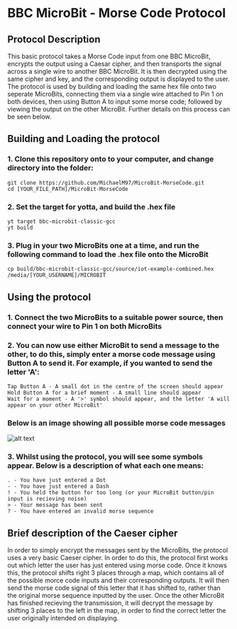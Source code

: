 # BBC MicroBit - Morse Code Protocol

## Protocol Description
This basic protocol takes a Morse Code input from one BBC MicroBit, encrypts
the output using a Caesar cipher, and then transports the signal across a
single wire to another BBC MicroBit. It is then decrypted using the same cipher
and key, and the corresponding output is displayed to the user.
The protocol is used by building and loading the same hex file onto two seperate
MicroBits, connecting them via a single wire attached to Pin 1 on both devices,
then using Button A to input some morse code; followed by viewing the output on
the other MicroBit. Further details on this process can be seen below.

## Building and Loading the protocol
### 1. Clone this repository onto to your computer, and change directory into the folder:
```
git clone https://github.com/MichaelM97/MicroBit-MorseCode.git
cd [YOUR_FILE_PATH]/MicroBit-MorseCode
```
### 2. Set the target for yotta, and build the .hex file
```
yt target bbc-microbit-classic-gcc
yt build
```
### 3. Plug in your two MicroBits **one at a time**, and run the following command to load the .hex file onto the MicroBit
```
cp build/bbc-microbit-classic-gcc/source/iot-example-combined.hex /media/[YOUR_USERNAME]/MICROBIT
```

## Using the protocol
### 1. Connect the two MicroBits to a suitable power source, **then** connect your wire to Pin 1 on both MicroBits
### 2. You can now use either MicroBit to send a message to the other, to do this, simply enter a morse code message using Button A to send it. For example, if you wanted to send the letter 'A':
```
Tap Button A - A small dot in the centre of the screen should appear
Hold Button A for a brief moment - A small line should appear
Wait for a moment - A '>' symbol should appear, and the letter 'A will appear on your other MicroBit'
```
### Below is an image showing all possible morse code messages
![alt text](https://upload.wikimedia.org/wikipedia/commons/b/b5/International_Morse_Code.svg)
### 3. Whilst using the protocol, you will see some symbols appear. Below is a description of what each one means:
```
. - You have just entered a Dot
- - You have just entered a Dash
! - You held the button for too long (or your MicroBit button/pin input is recieving noise)
> - Your message has been sent
? - You have entered an invalid morse sequence
```

## Brief description of the Caeser cipher
In order to simply encrypt the messages sent by the MicroBits, the protocol uses
a very basic Caeser cipher. In order to do this, the protocol first works out
which letter the user has just entered using morse code. Once it knows this,
the protocol shifts right 3 places through a map, which contains all of the
possible morce code inputs and their corresponding outputs. It will then send
the morse code signal of this letter that it has shifted to, rather than the
original morse sequence inputted by the user. Once the other MicroBit has finished
recieving the transmission, it will decrypt the message by shifting 3 places to
the left in the map, in order to find the correct letter the user originally
intended on displaying.
